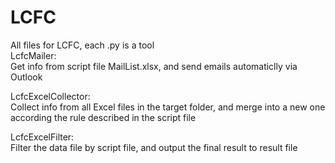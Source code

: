 # LCFC
All files for LCFC, each .py is a tool  
LcfcMailer:  
  Get info from script file MailList.xlsx, and send emails automaticlly via Outlook  
  
LcfcExcelCollector:  
  Collect info from all Excel files in the target folder, and merge into a new one according the rule described in the script file  
  
LcfcExcelFilter:  
  Filter the data file by script file, and output the final result to result file  
